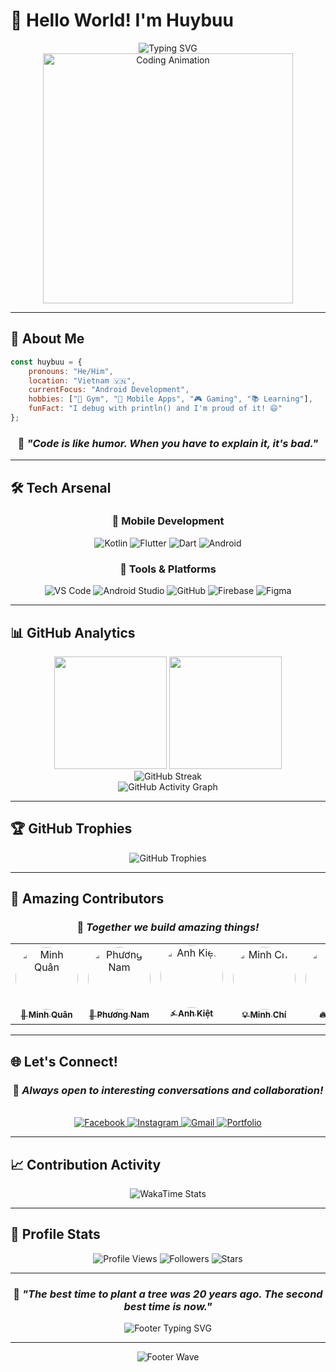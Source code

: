 # 👋 Hello World! I'm Huybuu

<div align="center">
  <img src="https://readme-typing-svg.herokuapp.com?font=Fira+Code&size=28&duration=3000&pause=1000&color=00D9FF&center=true&vCenter=true&width=600&lines=Android+Developer+%F0%9F%93%B1;Fitness+Enthusiast+%F0%9F%92%AA;Problem+Solver+%F0%9F%A7%A9;Always+Learning+%F0%9F%9A%80" alt="Typing SVG" />
</div>

<div align="center">
  <img src="https://github.com/huyne465/huyne465/blob/main/assets/coding.gif" width="400" alt="Coding Animation"/>
</div>

---

## 🎯 About Me

```javascript
const huybuu = {
    pronouns: "He/Him",
    location: "Vietnam 🇻🇳",
    currentFocus: "Android Development",
    hobbies: ["💪 Gym", "📱 Mobile Apps", "🎮 Gaming", "📚 Learning"],
    funFact: "I debug with println() and I'm proud of it! 😄"
};
```

<div align="center">
  
### 🌟 *"Code is like humor. When you have to explain it, it's bad."* 
  
</div>

---

## 🛠️ Tech Arsenal

<div align="center">

### 📱 Mobile Development
![Kotlin](https://img.shields.io/badge/Kotlin-7F52FF?style=for-the-badge&logo=kotlin&logoColor=white)
![Flutter](https://img.shields.io/badge/Flutter-02569B?style=for-the-badge&logo=flutter&logoColor=white)
![Dart](https://img.shields.io/badge/Dart-0175C2?style=for-the-badge&logo=dart&logoColor=white)
![Android](https://img.shields.io/badge/Android-3DDC84?style=for-the-badge&logo=android&logoColor=white)

### 🔧 Tools & Platforms
![VS Code](https://img.shields.io/badge/VS_Code-007ACC?style=for-the-badge&logo=visual-studio-code&logoColor=white)
![Android Studio](https://img.shields.io/badge/Android_Studio-3DDC84?style=for-the-badge&logo=android-studio&logoColor=white)
![GitHub](https://img.shields.io/badge/GitHub-181717?style=for-the-badge&logo=github&logoColor=white)
![Firebase](https://img.shields.io/badge/Firebase-FFCA28?style=for-the-badge&logo=firebase&logoColor=black)
![Figma](https://img.shields.io/badge/Figma-F24E1E?style=for-the-badge&logo=figma&logoColor=white)

</div>

---

## 📊 GitHub Analytics

<div align="center">
  <img height="180em" src="https://github-readme-stats.vercel.app/api?username=huyne465&show_icons=true&theme=tokyonight&include_all_commits=true&count_private=true&hide_border=true&bg_color=0D1117&title_color=00D9FF&icon_color=00D9FF&text_color=FFFFFF"/>
  <img height="180em" src="https://github-readme-stats.vercel.app/api/top-langs/?username=huyne465&layout=compact&theme=tokyonight&hide_border=true&bg_color=0D1117&title_color=00D9FF&text_color=FFFFFF"/>
</div>

<div align="center">
  <img src="https://github-readme-streak-stats.herokuapp.com/?user=huyne465&theme=tokyonight&hide_border=true&background=0D1117&stroke=00D9FF&ring=00D9FF&fire=FF6B6B&currStreakLabel=FFFFFF" alt="GitHub Streak"/>
</div>

<div align="center">
  <img src="https://github-readme-activity-graph.vercel.app/graph?username=huyne465&theme=tokyo-night&hide_border=true&bg_color=0D1117&color=00D9FF&line=00D9FF&point=FFFFFF" alt="GitHub Activity Graph"/>
</div>

---

## 🏆 GitHub Trophies

<div align="center">
  <img src="https://github-profile-trophy.vercel.app/?username=huyne465&theme=tokyonight&no-frame=true&no-bg=true&row=1&column=7" alt="GitHub Trophies"/>
</div>

---

## 👥 Amazing Contributors

<div align="center">

### 🤝 *Together we build amazing things!*

<table>
  <tr>
    <td align="center">
      <a href="https://github.com/ghaut999">
        <img src="https://avatars.githubusercontent.com/u/145711398?v=4" width="100px;" alt="Minh Quân" style="border-radius: 50%;"/>
        <br />
        <sub><b>🌟 Minh Quân</b></sub>
      </a>
    </td>
    <td align="center">
      <a href="https://github.com/phuongnam281204">
        <img src="https://avatars.githubusercontent.com/u/146837701?v=4" width="100px;" alt="Phương Nam" style="border-radius: 50%;"/>
        <br />
        <sub><b>🚀 Phương Nam</b></sub>
      </a>
    </td>
    <td align="center">
      <a href="https://github.com/meowlet">
        <img src="https://avatars.githubusercontent.com/u/151436214?v=4" width="100px;" alt="Anh Kiệt" style="border-radius: 50%;"/>
        <br />
        <sub><b>⚡ Anh Kiệt</b></sub>
      </a>
    </td>
    <td align="center">
      <a href="https://github.com/minhchi521">
        <img src="https://avatars.githubusercontent.com/u/157143368?v=4" width="100px;" alt="Minh Chí" style="border-radius: 50%;"/>
        <br />
        <sub><b>💡 Minh Chí</b></sub>
      </a>
    </td>
    <td align="center">
      <a href="https://github.com/phongdz76">
        <img src="https://avatars.githubusercontent.com/u/157143368?v=4" width="100px;" alt="Phong" style="border-radius: 50%;"/>
        <br />
        <sub><b>🔥 Phong</b></sub>
      </a>
    </td>
  </tr>
</table>

</div>

---

## 🌐 Let's Connect!

<div align="center">

### 💬 *Always open to interesting conversations and collaboration!*

<br/>

<a href="https://www.facebook.com/huy.ne.31105/">
  <img src="https://img.shields.io/badge/Facebook-1877F2?style=for-the-badge&logo=facebook&logoColor=white&border-radius=10" alt="Facebook"/>
</a>
<a href="https://www.instagram.com/_huy.buu/">
  <img src="https://img.shields.io/badge/Instagram-E4405F?style=for-the-badge&logo=instagram&logoColor=white" alt="Instagram"/>
</a>
<a href="mailto:huyne465@gmail.com">
  <img src="https://img.shields.io/badge/Gmail-EA4335?style=for-the-badge&logo=gmail&logoColor=white" alt="Gmail"/>
</a>
<a href="https://www.topcv.vn/xem-cv/BgcPUFVTAFQEVgNXW1BXAAZUAlNaAFMFXFdRAwbe51">
  <img src="https://img.shields.io/badge/Portfolio-FF6B6B?style=for-the-badge&logo=aboutdotme&logoColor=white" alt="Portfolio"/>
</a>

</div>

---

## 📈 Contribution Activity

<div align="center">
  <img src="https://github-readme-stats.vercel.app/api/wakatime?username=huyne465&theme=tokyonight&hide_border=true&bg_color=0D1117&title_color=00D9FF&text_color=FFFFFF" alt="WakaTime Stats"/>
</div>

---

## 🎊 Profile Stats

<div align="center">
  
![Profile Views](https://komarev.com/ghpvc/?username=huyne465&color=00D9FF&style=for-the-badge&label=PROFILE+VIEWS)
![Followers](https://img.shields.io/github/followers/huyne465?style=for-the-badge&color=00D9FF&labelColor=0D1117&label=FOLLOWERS)
![Stars](https://img.shields.io/github/stars/huyne465?style=for-the-badge&color=00D9FF&labelColor=0D1117&label=STARS)

</div>

---

<div align="center">
  
### 🌟 *"The best time to plant a tree was 20 years ago. The second best time is now."*
  
<img src="https://readme-typing-svg.herokuapp.com?font=Fira+Code&size=16&duration=4000&pause=1000&color=00D9FF&center=true&vCenter=true&width=435&lines=Thanks+for+visiting+my+profile!+%F0%9F%98%84;Let's+build+something+amazing+together!+%F0%9F%9A%80;Happy+Coding!+%F0%9F%92%BB" alt="Footer Typing SVG" />

</div>

---

<div align="center">
  <img src="https://capsule-render.vercel.app/api?type=waving&color=gradient&customColorList=6,11,20&height=150&section=footer&text=&fontSize=42&fontColor=fff&animation=fadeIn" alt="Footer Wave"/>
</div>
